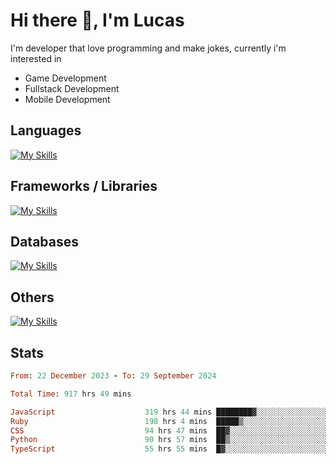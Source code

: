 # Hi there 👋, I'm Lucas

I'm developer that love programming and make jokes, currently i'm interested in

- Game Development
- Fullstack Development
- Mobile Development

## Languages
[![My Skills](https://skillicons.dev/icons?i=py,ruby,js,ts,html,css)](https://skillicons.dev)

## Frameworks / Libraries
[![My Skills](https://skillicons.dev/icons?i=django,rails,react,nextjs,tailwind)](https://skillicons.dev)

## Databases
[![My Skills](https://skillicons.dev/icons?i=postgres,mysql)](https://skillicons.dev)

## Others
[![My Skills](https://skillicons.dev/icons?i=docker,git,postman)](https://skillicons.dev)

## Stats
<!--START_SECTION:waka-->

```ruby
From: 22 December 2023 - To: 29 September 2024

Total Time: 917 hrs 49 mins

JavaScript                    319 hrs 44 mins ████████▓░░░░░░░░░░░░░░░░   34.81 %
Ruby                          198 hrs 4 mins  █████▒░░░░░░░░░░░░░░░░░░░   21.57 %
CSS                           94 hrs 47 mins  ██▓░░░░░░░░░░░░░░░░░░░░░░   10.32 %
Python                        90 hrs 57 mins  ██▒░░░░░░░░░░░░░░░░░░░░░░   09.90 %
TypeScript                    55 hrs 55 mins  █▓░░░░░░░░░░░░░░░░░░░░░░░   06.09 %
```

<!--END_SECTION:waka-->